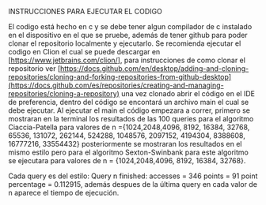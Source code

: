INSTRUCCIONES PARA EJECUTAR EL CODIGO

El codigo está hecho en c y se debe tener algun compilador de c instalado en el dispositivo en el que se pruebe, además de tener github para poder clonar el repositorio localmente y ejecutarlo. Se recomienda ejecutar el codigo en Clion el cual se puede descargar en [https://www.jetbrains.com/clion/], para instrucciones de como clonar el repositorio ver [https://docs.github.com/en/desktop/adding-and-cloning-repositories/cloning-and-forking-repositories-from-github-desktop](https://docs.github.com/es/repositories/creating-and-managing-repositories/cloning-a-repository) una vez clonado abrir el código en el IDE de preferencia, dentro del código se encontará un archivo main el cual se debe ejecutar. Al ejecutar el main el código empezara a correr, primero se mostraran en la terminal los resultados de las 100 queries para el algoritmo Ciaccia-Patella para valores de n ={1024,2048,4096, 8192, 16384, 32768, 65536, 131072, 262144, 524288, 1048576, 2097152, 4194304, 8388608, 16777216, 33554432} posteriormente se mostraran los resultados en el mismo estilo pero para el algoritmo Sexton-Swinbank para este algoritmo se ejecutara para valores de n = {1024,2048,4096, 8192, 16384, 32768}.

Cada query es del estilo:
Query n finished:
accesses = 346
points = 91
point percentage = 0.112915, además despues de la última query en cada valor de n aparece el tiempo de ejecución.
